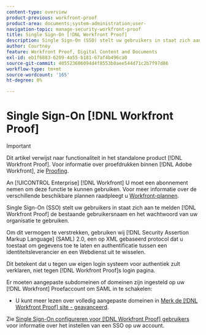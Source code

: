 ```yaml
---
content-type: overview
product-previous: workfront-proof
product-area: documents;system-administration;user-
navigation-topic: manage-security-workfront-proof
title: Single Sign-On [!DNL Workfront Proof]
description: Single Sign-On (SSO) stelt uw gebruikers in staat zich aan te melden [!DNL Workfront Proof] de bestaande gebruikersnaam en het wachtwoord van uw organisatie te gebruiken.
author: Courtney
feature: Workfront Proof, Digital Content and Documents
exl-id: eb1f6883-6209-4a55-b181-67af4b496ca0
source-git-commit: 405523606094d4f8553b0aee544d71c2b7f97d86
workflow-type: tm+mt
source-wordcount: '165'
ht-degree: 0%

---
```


# Single Sign-On [!DNL Workfront Proof]

>[!IMPORTANT]
>
>Dit artikel verwijst naar functionaliteit in het standalone product [!DNL Workfront Proof]. Voor informatie over proefdrukken binnen [!DNL Adobe Workfront], zie [Proofing](../../../review-and-approve-work/proofing/proofing.md).

An [!UICONTROL Enterprise] [!DNL Workfront] U moet een abonnement nemen om deze functie te kunnen gebruiken. Voor meer informatie over de verschillende beschikbare plannen raadpleegt u [Workfront-plannen](https://www.workfront.com/plans).

Single Sign-On (SSO) stelt uw gebruikers in staat zich aan te melden [!DNL Workfront Proof] de bestaande gebruikersnaam en het wachtwoord van uw organisatie te gebruiken.

Om dit vermogen te verstrekken, gebruiken wij [!DNL Security Assertion Markup Language] (SAML) 2.0, een op XML gebaseerd protocol dat u toestaat om gegevens toe te laten en authentificatie tussen een identiteitsleverancier en een Webdienst uit te wisselen.

Dit betekent dat u tegen uw eigen login systeem voor authentiek zult verklaren, niet tegen [!DNL Workfront Proof]s login pagina.

Er moeten aangepaste subdomeinen of domeinen zijn ingesteld op uw [!DNL Workfront] Proefaccount om SAML in te schakelen:

<!--* Custom sub-domains are free to set up. See our [Configure a branded domain in Workfront Proof](../../../workfront-proof/wp-acct-admin/branding/configure-branded-domain-in-wp.md) for more information.-->
* U kunt meer lezen over volledig aangepaste domeinen in  [Merk de [!DNL Workfront Proof] site - geavanceerd](../../../workfront-proof/wp-acct-admin/branding/brand-wp-site-advanced.md).

Zie [Single Sign-On configureren voor [!DNL Workfront Proof] gebruikers](../../../workfront-proof/wp-acct-admin/account-settings/configure-sso-for-wp-users.md) voor informatie over het instellen van een SSO op uw account.
